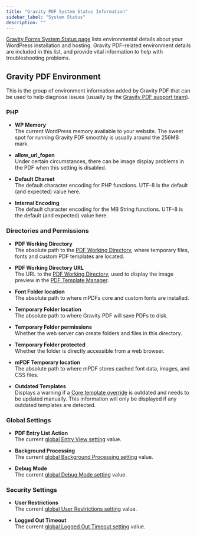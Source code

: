 ```yaml
---
title: "Gravity PDF System Status Information"
sidebar_label: "System Status"
description: ""
---
```


[Gravity Forms System Status page](https://docs.gravityforms.com/checking-environment-details/) lists environmental details about your WordPress installation and hosting. Gravity PDF-related environment details are included in this list, and provide vital information to help with troubleshooting problems.

## Gravity PDF Environment

This is the group of environment information added by Gravity PDF that can be used to help diagnose issues (usually by the [Gravity PDF support team](https://gravitypdf.com/support/)).

### PHP

* **WP Memory** <br />
The current WordPress memory available to your website. The sweet spot for running Gravity PDF smoothly is usually around the 256MB mark.

* **allow_url_fopen** <br />
Under certain circumstances, there can be image display problems in the PDF when this setting is disabled.

* **Default Charset** <br />
The default character encoding for PHP functions. UTF-8 is the default (and expected) value here.

* **Internal Encoding** <br />
The default character encoding for the MB String functions. UTF-8 is the default (and expected) value here.

### Directories and Permissions

* **PDF Working Directory** <br />
The absolute path to the [PDF Working Directory](../developers/first-custom-pdf.md#pdf-working-directory), where temporary files, fonts and custom PDF templates are located.

* **PDF Working Directory URL** <br />
  The URL to the [PDF Working Directory](../developers/first-custom-pdf.md#pdf-working-directory), used to display the image preview in the [PDF Template Manager](pdf-template-manager.md).

* **Font Folder location** <br />
The absolute path to where mPDFs core and custom fonts are installed.

* **Temporary Folder location** <br />
The absolute path to where Gravity PDF will save PDFs to disk. 

* **Temporary Folder permissions** <br />
Whether the web server can create folders and files in this directory.

* **Temporary Folder protected** <br />
Whether the folder is directly accessible from a web browser.

* **mPDF Temporary location** <br />
The absolute path to where mPDF stores cached font data, images, and CSS files.

* **Outdated Templates** <br />
Displays a warning if a [Core template override](../developers/template-hierarchy.md#how-do-i-modify-core-templates) is outdated and needs to be updated manually. This information will only be displayed if any outdated templates are detected.

### Global Settings

* **PDF Entry List Action** <br />
The current [global Entry View setting](global-settings.md#entry-view) value.

* **Background Processing** <br />
The current [global Background Processing setting](global-settings.md#background-processing) value.

* **Debug Mode** <br />
The current [global Debug Mode setting](global-settings.md#debug-mode) value.

### Security Settings

* **User Restrictions** <br />
The current [global User Restrictions setting](global-settings.md#user-restriction) value.

* **Logged Out Timeout** <br />
The current [global Logged Out Timeout setting](global-settings.md#logged-out-timeout) value.
